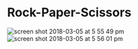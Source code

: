 # Rock-Paper-Scissors

![screen shot 2018-03-05 at 5 55 49 pm](https://user-images.githubusercontent.com/16745006/36975268-947e1362-209f-11e8-9768-22f4bc9ec5eb.png)
![screen shot 2018-03-05 at 5 56 01 pm](https://user-images.githubusercontent.com/16745006/36975267-9448b4ec-209f-11e8-8ff5-4bd62b62e8a7.png)
